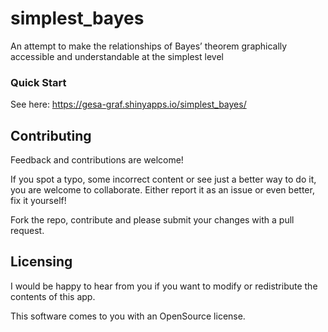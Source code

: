 
<!-- README.md is generated from README.Rmd. Please edit that file -->

# simplest_bayes

<!-- badges: start -->
<!-- badges: end -->

An attempt to make the relationships of Bayes’ theorem graphically
accessible and understandable at the simplest level

### Quick Start

See here: https://gesa-graf.shinyapps.io/simplest_bayes/

## Contributing

Feedback and contributions are welcome!

If you spot a typo, some incorrect content or see just a better way to
do it, you are welcome to collaborate. Either report it as an issue or
even better, fix it yourself!

Fork the repo, contribute and please submit your changes with a pull
request.

## Licensing

I would be happy to hear from you if you want to modify or redistribute
the contents of this app.

This software comes to you with an OpenSource license.

